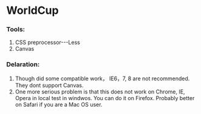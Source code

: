 # WorldCup

### Tools:

1. CSS preprocessor---Less
2. Canvas 

### Delaration:

1. Though did some compatible work， IE6，7, 8 are not recommended. They dont support Canvas.
2. One more serious problem is that this does not work on Chrome, IE, Opera in local test in windwos. You can do it on Firefox. Probably better on Safari if you are a Mac OS user.
